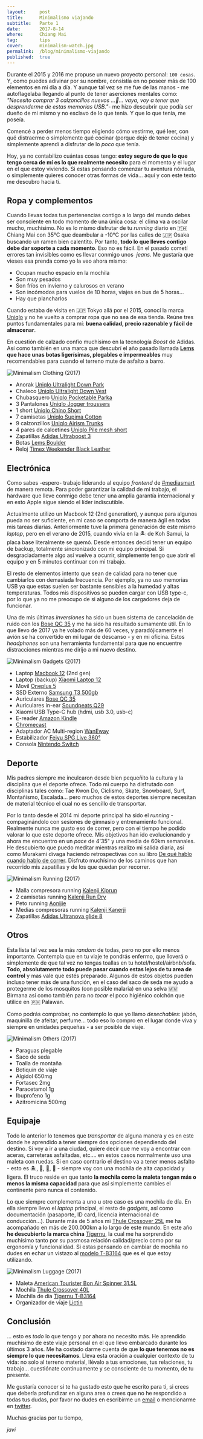 ```yaml
---
layout:     post
title:      Minimalismo viajando
subtitle:   Parte 1
date:       2017-8-14
where:      Chiang Mai
tag:        tips
cover:      minimalism-watch.jpg
permalink:  /blog/minimalismo-viajando
published:  true
---
```


Durante el 2015 y 2016 me propuse un nuevo proyecto personal: `100 cosas`. Y, como puedes adivinar por su nombre, consistía en no poseer más de 100 elementos en mi día a día. Y aunque tal vez se me fue de las manos - me autoflagelaba llegando al punto de tener aserciones mentales como: *"Necesito comprar 3 calzoncillos nuevos ...**🤔**... vaya, voy a tener que desprenderme de estas memorias USB."*- me hizo descubrir que podía ser dueño de mi mismo y no esclavo de lo que tenía. Y que lo que tenía, me poseía.

Comencé a perder menos tiempo eligiendo cómo vestirme, qué leer, con qué distraerme o simplemente qué cocinar (porque dejé de tener cocina) y simplemente aprendí a disfrutar de lo *poco* que tenía.

Hoy, ya no contabilizo cuántas cosas tengo: **estoy seguro de que lo que tengo cerca de mí es lo que realmente necesito** para el momento y el lugar en el que estoy viviendo. Si estas pensando comenzar tu aventura nómada, o simplemente quieres conocer otras formas de vida... aquí y con este texto me descubro hacia ti. 

## Ropa y complementos
Cuando llevas todas tus pertenencias contigo a lo largo del mundo debes ser consciente en todo momento de una única cosa: el clima va a oscilar mucho, muchísimo. No es lo mismo disfrutar de tu *running* diario en 🇹🇭 Chiang Mai con 35°C que deambular a -10°C por las calles de 🇯🇵 Osaka buscando un ramen bien calentito. Por tanto, **todo lo que lleves contigo debe dar soporte a cada momento**. Eso no es fácil. En el pasado cometí errores tan invisibles como es llevar conmigo unos  *jeans*. Me gustaría que vieses esa prenda como yo la veo ahora mismo:
 - Ocupan mucho espacio en la mochila
 - Son muy pesados
 - Son fríos en invierno y calurosos en verano
 - Son incómodos para vuelos de 10 horas, viajes en bus de 5 horas...
 - Hay que plancharlos

Cuando estaba de visita en 🇯🇵 Tokyo allá por el 2015, conocí la marca [Uniqlo](http://www.uniqlo.jp/) y no he vuelto a comprar ropa que no sea de esa tienda. Reúne tres puntos fundamentales para mí: **buena calidad, precio razonable y fácil de almacenar**.

En cuestión de calzado confío muchísimo en la tecnología *Boost* de Adidas. Así como también en una marca que descubrí el año pasado llamada **[Lems](https://huckberry.com/store/lems-shoes/category/p/30557-boulder-boot?avad=177090_bf3c41f1&utm_term=www.vagabrothers.com) que hace unas botas ligerísimas, plegables e impermeables** muy recomendables para cuando el terreno mute de asfalto a barro. 

![Minimalism Clothing (2017)](/assets/images/posts/minimalism-2017-clothing.jpg)

+ Anorak [Uniqlo Ultralight Down Park](https://www.uniqlo.com/eu/en/product/men-ultra-light-down-parka-172983.html?dwvar_172983_size=SMA002&dwvar_172983_color=COL68&cgid=IDparkas2113)
+ Chaleco [Uniqlo Ultralight Down Vest](https://www.uniqlo.com/eu/en/product/men-ultra-light-down-vest--172979.html?dwvar_172979_size=SMA002&dwvar_172979_color=COL09&cgid=IDvests2111)
+ Chubasquero [Uniqlo Pocketable Parka](https://www.uniqlo.com/eu/en/product/men-pocketable-parka-182571.html?dwvar_182571_size=SMA002&dwvar_182571_color=COL09&cgid=IDpocketable2161)
+ 3 Pantalones [Uniqlo Jogger troussers](https://www.uniqlo.com/eu/en/product/men-denim-jogger-trousers-401166.html?dwvar_401166_size=SMA003&dwvar_401166_color=COL67&cgid=IDm-bottoms)
+ 1 short [Uniqlo Chino Short](https://www.uniqlo.com/eu/en/product/men-chino-shorts-182679.html?dwvar_182679_size=SMA003&dwvar_182679_color=COL31&cgid=IDchino-shorts2351)
+ 7 camisetas [Uniqlo Supima Cotton](https://www.uniqlo.com/eu/en/product/men-supima-cotton-crew-neck-short-sleeve-t-shirt--180703.html?dwvar_180703_size=SMB001&dwvar_180703_color=COL09&cgid=IDsupima22118)
+ 9 calzonzillos [Uniqlo Airism Trunks](https://www.uniqlo.com/eu/en/product/men-airism-trunks-182503.html?dwvar_182503_color=COL69&dwvar_182503_size=SMB003&cgid=IDtrunks-and-boxer-briefs2431)
+ 4 pares de calcetines [Uniqlo Pile mesh short](https://www.uniqlo.com/eu/en/product/men-pile-mesh-short-socks-401590.html?dwvar_401590_color=COL09&dwvar_401590_size=SIZ999&cgid=IDshort-socks2446)
+ Zapatillas [Adidas Ultraboost 3](https://www.amazon.es/gp/product/B01NBI0O89/ref=as_li_tl?ie=UTF8&camp=3638&creative=24630&creativeASIN=B01NBI0O89&linkCode=as2&tag=soyjavi-21&linkId=4ca1bcddd99030f9d03254000a07300f)
+ Botas [Lems Boulder](https://huckberry.com/store/lems-shoes/category/p/30557-boulder-boot?avad=177090_bf3c41f1&utm_term=www.vagabrothers.com)
+ Reloj [Timex Weekender Black Leather](https://www.amazon.es/gp/product/B00TE8LZ6M/ref=as_li_tl?ie=UTF8&camp=3638&creative=24630&creativeASIN=B00TE8LZ6M&linkCode=as2&tag=soyjavi-21&linkId=6fe7eb0bb43bd7a829b3cf69bf3d6517)

## Electrónica
Como sabes -espero- trabajo liderando al equipo *frontend* de [#mediasmart](http://mediasmart.io/about-us/) de manera remota. Para poder garantizar la calidad de mi trabajo, el hardware que lleve conmigo debe tener una amplia garantía internacional y en esto Apple sigue siendo el líder indiscutible.

Actualmente utilizo un Macbook 12 (2nd generation), y aunque para algunos pueda no ser suficiente, en mi caso se comporta de manera ágil en todas mis tareas diarias. Anteriormente tuve la primera generación de este mismo *laptop*, pero en el verano de 2015, cuando vivía en la 🏝 de Koh Samui, la placa base literalmente se quemó. Desde entonces decidí tener un equipo de backup, totalmente sincronizado con mi equipo principal. Si desgraciadamente algo así vuelve a ocurrir, simplemente tengo que abrir el equipo y en 5 minutos continuar con mi trabajo. 

El resto de elementos intento que sean de calidad para no tener que cambiarlos con demasiada frecuencia. Por ejemplo, ya no uso memorias USB ya que estas suelen ser bastante sensibles a la humedad y altas temperaturas. Todos mis dispositivos se pueden cargar con USB type-c, por lo que ya no me preocupo de si alguno de los cargadores deja de funcionar. 

Una de mis últimas *inversiones* ha sido un buen sistema de cancelación de ruido con los [Bose QC 35](https://www.amazon.es/gp/product/B01E3SNO1G/ref=as_li_tl?ie=UTF8&camp=3638&creative=24630&creativeASIN=B01E3SNO1G&linkCode=as2&tag=soyjavi-21&linkId=b9267d2aa6a52442b60646442a618087) y me ha sido ha resultado sumamente útil. En lo que llevo de 2017 ya he volado más de 60 veces, y paradójicamente el avión se ha convertido en mi lugar de descanso - y en mi oficina. Estos *headphones* son una herramienta fundamental para que no encuentre distracciones mientras me dirijo a mi nuevo destino.

![Minimalism Gadgets (2017)](/assets/images/posts/minimalism-2017-gadgets.jpg)

+ Laptop [Macbook 12](https://www.amazon.es/gp/product/B01EYH0O0A/ref=as_li_tl?ie=UTF8&camp=3638&creative=24630&creativeASIN=B01EYH0O0A&linkCode=as2&tag=soyjavi-21&linkId=417a14801988422ae96df94608fb5332) (2nd gen)
+ Laptop (backup) [Xiaomi Laptop 12](https://www.amazon.es/gp/product/B01KHX193G/ref=as_li_tl?ie=UTF8&camp=3638&creative=24630&creativeASIN=B01KHX193G&linkCode=as2&tag=soyjavi-21&linkId=e1dd2acffb389ddf08a70c5a83876935)
+ Movil [Oneplus 5](https://www.amazon.es/gp/product/B073H8YLSW/ref=as_li_tl?ie=UTF8&camp=3638&creative=24630&creativeASIN=B073H8YLSW&linkCode=as2&tag=soyjavi-21&linkId=c12afd7c5eb8dad148be81447c0c66c7)
+ SSD Externo [Samsung T3 500gb](https://www.amazon.es/gp/product/B01AAKZRU2/ref=as_li_tl?ie=UTF8&camp=3638&creative=24630&creativeASIN=B01AAKZRU2&linkCode=as2&tag=soyjavi-21&linkId=4af1cbf13a9987143c94d70a1ba6f1d2)
+ Auriculares  [Bose QC 35](https://www.amazon.es/gp/product/B01E3SNO1G/ref=as_li_tl?ie=UTF8&camp=3638&creative=24630&creativeASIN=B01E3SNO1G&linkCode=as2&tag=soyjavi-21&linkId=b9267d2aa6a52442b60646442a618087)
+ Auriculares in-ear [Soundpeats Q29](https://www.amazon.es/gp/product/B073RD14G5/ref=as_li_tl?ie=UTF8&camp=3638&creative=24630&creativeASIN=B073RD14G5&linkCode=as2&tag=soyjavi-21&linkId=aeb6f05cd1e7b9ca2587ed85bed0fa30)
+ Xiaomi USB Type-C hub (hdmi, usb 3.0, usb-c)
+ E-reader [Amazon Kindle](https://www.amazon.es/gp/product/B0184OCGAK/ref=as_li_tl?ie=UTF8&camp=3638&creative=24630&creativeASIN=B0184OCGAK&linkCode=as2&tag=soyjavi-21&linkId=d8a07dca845e15974fe70e5e680b5a89)
+ [Chromecast](https://www.google.com/chromecast/tv/chromecast/) 
+ Adaptador AC Multi-region [WanEway](https://www.amazon.es/gp/product/B00AQKEHHQ/ref=as_li_tl?ie=UTF8&camp=3638&creative=24630&creativeASIN=B00AQKEHHQ&linkCode=as2&tag=soyjavi-21&linkId=088fc5e0930334cf8d56962dfec205e5)
+ Estabilizador [Feiyu SPG Live 360°](https://www.amazon.es/gp/product/B01LYJ4VE6/ref=as_li_tl?ie=UTF8&camp=3638&creative=24630&creativeASIN=B01LYJ4VE6&linkCode=as2&tag=soyjavi-21&linkId=c44cc774477feb76fb5fcf03dbff3fce)
+ Consola [Nintendo Switch](https://www.amazon.es/gp/product/B01M6ZGICT/ref=as_li_tl?ie=UTF8&camp=3638&creative=24630&creativeASIN=B01M6ZGICT&linkCode=as2&tag=soyjavi-21&linkId=5dd1824068572131ef791133d0a939cf)


## Deporte
Mis padres siempre me inculcaron desde bien pequeñito la cultura y la disciplina que el deporte ofrece. Todo mi cuerpo ha disfrutado con disciplinas tales como: Tae Kwon Do, Ciclismo, Skate, Snowboard, Surf, Montañismo, Escalada... pero muchos de estos deportes siempre necesitan de material técnico el cual no es sencillo de transportar. 

Por lo tanto desde el 2014 mi deporte principal ha sido el *running* - compaginándolo con sesiones de gimnasio y entrenamiento funcional. Realmente nunca me gusto eso de correr, pero con el tiempo he podido valorar lo que este deporte ofrece. Mis objetivos han ido evolucionando y ahora me encuentro en un *pace* de 4'35" y una media de 60km semanales. He descubierto que puedo meditar mientras realizo mi salida diaria, así como Murakami divaga haciendo retrospectivas con su libro [De qué hablo cuando hablo de correr](https://www.amazon.es/gp/product/8483835932/ref=as_li_tl?ie=UTF8&camp=3638&creative=24630&creativeASIN=8483835932&linkCode=as2&tag=soyjavi-21&linkId=9b14f50384b02c99a786260689c06797). Disfruto muchísimo de los caminos que han recorrido mis zapatillas y de los que quedan por recorrer.


![Minimalism Running (2017)](/assets/images/posts/minimalism-2017-running.jpg)

+ Malla compresora running [Kalenji Kiprun](https://www.decathlon.es/malla-sin-costuras-hombre-transpirable-running-kalenji-kiprun-negro-id_8351054.html)
+ 2 camisetas running [Kalenji Run Dry](https://www.decathlon.es/camiseta-run-dry-h-estampado--id_8381934.html)
+ Peto running [Aonijie](https://www.amazon.es/gp/product/B01LWZU6H0/ref=as_li_tl?ie=UTF8&camp=3638&creative=24630&creativeASIN=B01LWZU6H0&linkCode=as2&tag=soyjavi-21&linkId=a5bf6d7fe23a392bed0b63bd6e5f9171)
+ Medias compresoras running [Kalenji Kanerji](https://www.decathlon.es/calcetines-medias-running-compresion-kalenji-kanergy-negro-id_8351314.html)
+ Zapatillas [Adidas Ultranova glide 8](https://www.amazon.es/gp/product/B01HJY2YEY/ref=as_li_tl?ie=UTF8&camp=3638&creative=24630&creativeASIN=B01HJY2YEY&linkCode=as2&tag=soyjavi-21&linkId=b867709f086e79ece1884c4442b374f2)


## Otros
Esta lista tal vez sea la más *random* de todas, pero no por ello menos importante. Contempla que en tu viaje te pondrás enfermo, que lloverá o simplemente de que tal vez no tengas toallas en tu hotel/hostel/airbnb/sofa. **Todo, absolutamente todo puede pasar cuando estas lejos de tu area de control** y mas vale que estés preparado. Algunos de estos objetos pueden incluso tener más de una función, en el caso del saco de seda me ayudo a protegerme de los mosquitos (con posible malaria) en una selva 🇲🇲 Birmana así como también para no *tocar* el poco higiénico colchón que utilice en 🇵🇭 Palawan. 

Como podrás comprobar, no contemplo lo que yo llamo *desechables*: jabón, maquinilla de afeitar, perfume... todo eso lo compro en el lugar donde viva y siempre en unidades pequeñas - a ser posible de viaje.

![Minimalism Others (2017)](/assets/images/posts/minimalism-2017-others.jpg)

+ Paraguas plegable
+ Saco de seda
+ Toalla de montaña
+ Botiquín de viaje
+ Algidol 650mg
+ Fortasec 2mg
+ Paracetamol 1g
+ Ibuprofeno 1g
+ Azitromicina 500mg

## Equipaje
Todo lo anterior lo tenemos que *transportar* de alguna manera y es en este donde he aprendido a tener siempre dos opciones dependiendo del destino. Si voy a ir a una ciudad, quiere decir que me voy a encontrar con aceras, carreteras asfaltadas, etc.... en estos casos normalmente uso una maleta con ruedas. Si en caso contrario el destino va a tener menos asfalto - esto es 🏝, 🗻, 🌋, 🌲 - siempre voy con una mochila de alta capacidad y ligera. El truco reside en que tanto **la mochila como la maleta tengan más o menos la misma capacidad** para que así simplemente cambies el continente pero nunca el contenido. 

Lo que siempre complementa a uno u otro caso es una mochila de día. En ella siempre llevo el *laptop* principal, el resto de *gadgets*, así como documentación (pasaporte, ID card, licencia internacional de conducción...). Durante más de 5 años mi [Thule Crossover 25L](https://www.amazon.es/gp/product/B00J082KK6/ref=as_li_tl?ie=UTF8&camp=3638&creative=24630&creativeASIN=B00J082KK6&linkCode=as2&tag=soyjavi-21&linkId=0f8808c97fa5156bc4fc3e61ad94124a) me ha acompañado en más de 200.000km a lo largo de este mundo. En este año **he descubierto la marca china** [Tigernu](http://www.tigernu.net/), la cual me ha sorprendido muchísimo tanto por su pasmosa relación calidad/precio como por su ergonomía y funcionalidad. Si estas pensando en cambiar de mochila no dudes en echar un vistazo al [modelo T-B3164](https://www.amazon.es/gp/product/B01E8N2HGE/ref=as_li_tl?ie=UTF8&camp=3638&creative=24630&creativeASIN=B01E8N2HGE&linkCode=as2&tag=soyjavi-21&linkId=d13b50a64b8166dd9e052133c9ccf3b8) que es el que estoy utilizando.

![Minimalism Luggage (2017)](/assets/images/posts/minimalism-2017-luggage.jpg)

+ Maleta [American Tourister Bon Air Spinner 31.5L](https://www.amazon.es/gp/product/B00K6VQ0UM/ref=as_li_tl?ie=UTF8&camp=3638&creative=24630&creativeASIN=B00K6VQ0UM&linkCode=as2&tag=soyjavi-21&linkId=39fc59ae6898c209031bde7363cd2835)
+ Mochila [Thule Crossover 40L](https://www.amazon.com/Thule-Crossover-Liter-Duffel-Pack/dp/B002ZHCV6W/ref=sr_1_1?ie=UTF8&qid=1502519559&sr=8-1&keywords=thule+40l)
+ Mochila de dia [Tigernu T-B3164](https://www.amazon.es/gp/product/B01E8N2HGE/ref=as_li_tl?ie=UTF8&camp=3638&creative=24630&creativeASIN=B01E8N2HGE&linkCode=as2&tag=soyjavi-21&linkId=d13b50a64b8166dd9e052133c9ccf3b8)
+ Organizador de viaje [Lictin](https://www.amazon.es/gp/product/B0725RF524/ref=as_li_tl?ie=UTF8&camp=3638&creative=24630&creativeASIN=B0725RF524&linkCode=as2&tag=soyjavi-21&linkId=ba734712be896f4149c014f2265ece86)


## Conclusión
... esto es *todo* lo que tengo y por ahora no necesito más. He aprendido muchísimo de este viaje personal en el que llevo embarcado durante los últimos 3 años. Me ha costado darme cuenta de que **lo que tenemos no es siempre lo que necesitamos**. Lleva esta oración a cualquier contexto de tu vida: no solo al terreno material, llévalo a tus emociones, tus relaciones, tu trabajo… cuestiónate continuamente y se consciente de tu momento, de tu presente.

Me gustaría conocer si te ha gustado esto que he escrito para ti, si crees que debería profundizar en alguna area o crees que no he respondido a todas tus dudas, por favor no dudes en escribirme un [email](mailto:hello@soyjavi.com) o mencionarme en [twitter](https://twitter.com/soyjavi). 

Muchas gracias por tu tiempo,

*javi*